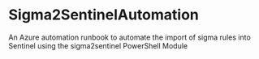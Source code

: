 # Sigma2SentinelAutomation
An Azure automation runbook to automate the import of sigma rules into Sentinel using the sigma2sentinel PowerShell Module
